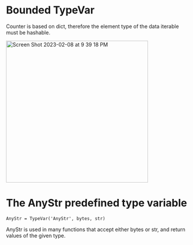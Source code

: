# Bounded TypeVar
Counter is based on dict, therefore the element type of the data iterable must be hashable.

<img width="389" alt="Screen Shot 2023-02-08 at 9 39 18 PM" src="https://user-images.githubusercontent.com/73077953/217727687-cc56b61a-9c60-4680-801e-0422d2516a00.png">

# The AnyStr predefined type variable
`AnyStr = TypeVar('AnyStr', bytes, str)`

AnyStr is used in many functions that accept either bytes or str, and return values of the given type.

